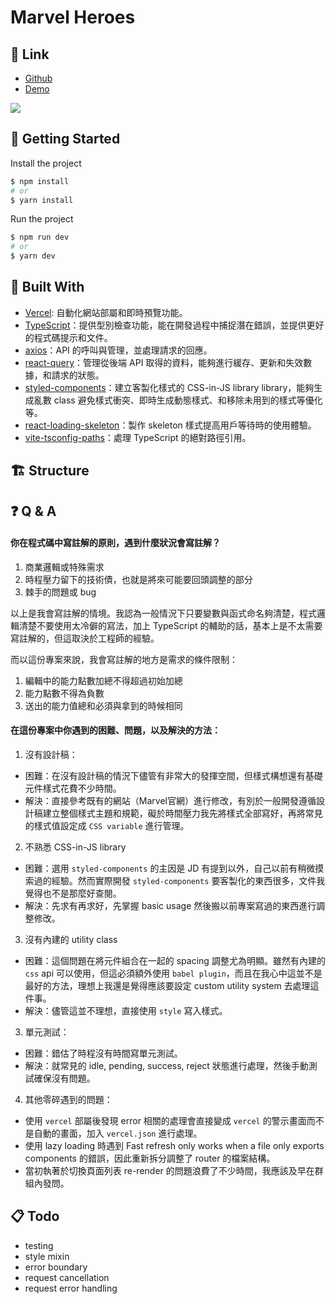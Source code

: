 # Marvel Heroes

## 🔗 Link

- [Github](https://github.com/lyaui/marvel-heroes)
- [Demo](https://marvel-heroes-rust.vercel.app/)

![](https://hackmd.io/_uploads/H1BYEz0bR.png)


## 🚀 Getting Started

Install the project

```bash
$ npm install
# or
$ yarn install
```

Run the project

```bash
$ npm run dev
# or
$ yarn dev
```

## 🔧 Built With

- [Vercel](https://vercel.com/): 自動化網站部屬和即時預覽功能。
- [TypeScript](https://www.typescriptlang.org/)：提供型別檢查功能，能在開發過程中捕捉潛在錯誤，並提供更好的程式碼提示和文件。
- [axios](https://axios-http.com/)：API 的呼叫與管理，並處理請求的回應。
- [react-query](https://tanstack.com/query/latest)：管理從後端 API 取得的資料，能夠進行緩存、更新和失效數據，和請求的狀態。
- [styled-components](https://styled-components.com/)：建立客製化樣式的 CSS-in-JS library library，能夠生成亂數 class 避免樣式衝突、即時生成動態樣式、和移除未用到的樣式等優化等。
- [react-loading-skeleton](https://www.npmjs.com/package/react-loading-skeleton)：製作 skeleton 樣式提高用戶等待時的使用體驗。
- [vite-tsconfig-paths](https://www.npmjs.com/package/vite-tsconfig-paths?activeTab=readme)：處理 TypeScript 的絕對路徑引用。


## 🏗️ Structure



## ❓ Q & A


#### 你在程式碼中寫註解的原則，遇到什麼狀況會寫註解？

1. 商業邏輯或特殊需求
2. 時程壓力留下的技術債，也就是將來可能要回頭調整的部分
3. 棘手的問題或 bug 
 
以上是我會寫註解的情境。我認為一般情況下只要變數與函式命名夠清楚，程式邏輯清楚不要使用太冷僻的寫法，加上 TypeScript 的輔助的話，基本上是不太需要寫註解的，但這取決於工程師的經驗。

而以這份專案來說，我會寫註解的地方是需求的條件限制：
1. 編輯中的能力點數加總不得超過初始加總
2. 能力點數不得為負數
3. 送出的能力值總和必須與拿到的時候相同

#### 在這份專案中你遇到的困難、問題，以及解決的方法：

1. 沒有設計稿：
- 困難：在沒有設計稿的情況下儘管有非常大的發揮空間，但樣式構想還有基礎元件樣式花費不少時間。
- 解決：直接參考既有的網站（Marvel官網）進行修改，有別於一般開發遵循設計稿建立整個樣式主題和規範，礙於時間壓力我先將樣式全部寫好，再將常見的樣式值設定成 `CSS variable` 進行管理。

2. 不熟悉 CSS-in-JS library
- 困難：選用 `styled-components` 的主因是 JD 有提到以外，自己以前有稍微摸索過的經驗。然而實際開發 `styled-components` 要客製化的東西很多，文件我覺得也不是那麼好查閱。
- 解決：先求有再求好，先掌握 basic usage 然後搬以前專案寫過的東西進行調整修改。

3. 沒有內建的 utility class
- 困難：這個問題在將元件組合在一起的 spacing 調整尤為明顯。雖然有內建的 `css` api 可以使用，但這必須額外使用 `babel plugin`，而且在我心中這並不是最好的方法，理想上我還是覺得應該要設定 custom utility system 去處理這件事。
- 解決：儘管這並不理想，直接使用 `style` 寫入樣式。

3. 單元測試：
- 困難：錯估了時程沒有時間寫單元測試。
- 解決：就常見的 idle, pending, success, reject 狀態進行處理，然後手動測試確保沒有問題。

4. 其他零碎遇到的問題：
- 使用 `vercel` 部屬後發現 error 相關的處理會直接變成 `vercel` 的警示畫面而不是自動的畫面，加入 `vercel.json` 進行處理。
- 使用 lazy loading 時遇到 Fast refresh only works when a file only exports components 的錯誤，因此重新拆分調整了 router 的檔案結構。
- 當初執著於切換頁面列表 re-render 的問題浪費了不少時間，我應該及早在群組內發問。

## 📋 Todo
- testing
- style mixin
- error boundary
- request cancellation
- request error handling
